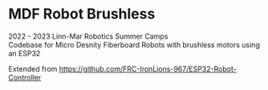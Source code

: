 # MDF Robot Brushless

2022 - 2023 Linn-Mar Robotics Summer Camps\
Codebase for Micro Desnity Fiberboard Robots with brushless motors using an ESP32

Extended from https://github.com/FRC-IronLions-967/ESP32-Robot-Controller
